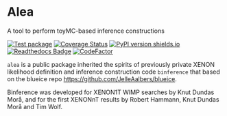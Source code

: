 # Alea
A tool to perform toyMC-based inference constructions

[![Test package](https://github.com/XENONnT/alea/actions/workflows/pytest.yml/badge.svg?branch=main)](https://github.com/XENONnT/alea/actions/workflows/pytest.yml)
[![Coverage Status](https://coveralls.io/repos/github/XENONnT/alea/badge.svg?branch=main)](https://coveralls.io/github/XENONnT/alea?branch=main)
[![PyPI version shields.io](https://img.shields.io/pypi/v/alea_inference.svg)](https://pypi.python.org/pypi/alea_inference/)
[![Readthedocs Badge](https://readthedocs.org/projects/alea/badge/?version=latest)](https://alea.readthedocs.io/en/latest/?badge=latest)
[![CodeFactor](https://www.codefactor.io/repository/github/xenonnt/alea/badge)](https://www.codefactor.io/repository/github/xenonnt/alea)

`alea` is a public package inherited the spirits of previously private XENON likelihood definition and inference construction code `binference` that based on the blueice repo https://github.com/JelleAalbers/blueice. 

Binference was developed for XENON1T WIMP searches by Knut Dundas Morå, and for the first XENONnT results by Robert Hammann, Knut Dundas Morå and Tim Wolf.
